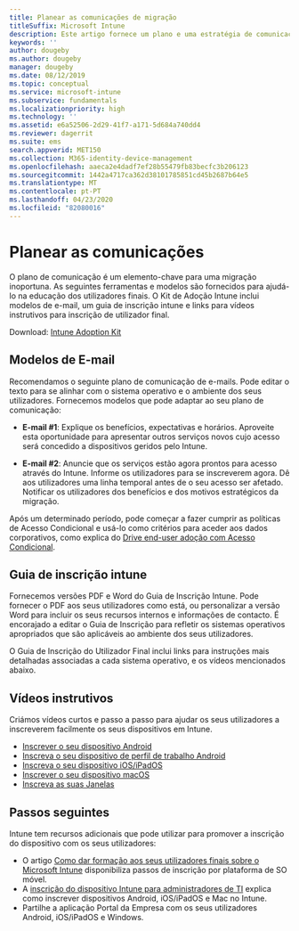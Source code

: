 ```yaml
---
title: Planear as comunicações de migração
titleSuffix: Microsoft Intune
description: Este artigo fornece um plano e uma estratégia de comunicação de migração quando estiver a migrar para o Microsoft Intune.
keywords: ''
author: dougeby
ms.author: dougeby
manager: dougeby
ms.date: 08/12/2019
ms.topic: conceptual
ms.service: microsoft-intune
ms.subservice: fundamentals
ms.localizationpriority: high
ms.technology: ''
ms.assetid: e6a52506-2d29-41f7-a171-5d684a740dd4
ms.reviewer: dagerrit
ms.suite: ems
search.appverid: MET150
ms.collection: M365-identity-device-management
ms.openlocfilehash: aaeca2e4dadf7ef28b55479fb83becfc3b206123
ms.sourcegitcommit: 1442a4717ca362d38101785851cd45b2687b64e5
ms.translationtype: MT
ms.contentlocale: pt-PT
ms.lasthandoff: 04/23/2020
ms.locfileid: "82080016"
---
```

# <a name="plan-communications"></a>Planear as comunicações

O plano de comunicação é um elemento-chave para uma migração inoportuna. As seguintes ferramentas e modelos são fornecidos para ajudá-lo na educação dos utilizadores finais. O Kit de Adoção Intune inclui modelos de e-mail, um guia de inscrição intune e links para vídeos instrutivos para inscrição de utilizador final.  

Download: [Intune Adoption Kit](https://aka.ms/IntuneAdoptionKit)

## <a name="email-templates"></a>Modelos de E-mail

Recomendamos o seguinte plano de comunicação de e-mails. Pode editar o texto para se alinhar com o sistema operativo e o ambiente dos seus utilizadores. Fornecemos modelos que pode adaptar ao seu plano de comunicação:

- **E-mail #1**: Explique os benefícios, expectativas e horários. Aproveite esta oportunidade para apresentar outros serviços novos cujo acesso será concedido a dispositivos geridos pelo Intune.

- **E-mail #2**: Anuncie que os serviços estão agora prontos para acesso através do Intune. Informe os utilizadores para se inscreverem agora. Dê aos utilizadores uma linha temporal antes de o seu acesso ser afetado. Notificar os utilizadores dos benefícios e dos motivos estratégicos da migração.

Após um determinado período, pode começar a fazer cumprir as políticas de Acesso Condicional e usá-lo como critérios para aceder aos dados corporativos, como explica do [Drive end-user adoção com Acesso Condicional](migration-guide-drive-adoption.md).

## <a name="intune-enrollment-guide"></a>Guia de inscrição intune

Fornecemos versões PDF e Word do Guia de Inscrição Intune. Pode fornecer o PDF aos seus utilizadores como está, ou personalizar a versão Word para incluir os seus recursos internos e informações de contacto. É encorajado a editar o Guia de Inscrição para refletir os sistemas operativos apropriados que são aplicáveis ao ambiente dos seus utilizadores.

O Guia de Inscrição do Utilizador Final inclui links para instruções mais detalhadas associadas a cada sistema operativo, e os vídeos mencionados abaixo.

## <a name="instructional-videos"></a>Vídeos instrutivos

Criámos vídeos curtos e passo a passo para ajudar os seus utilizadores a inscreverem facilmente os seus dispositivos em Intune.

- [Inscrever o seu dispositivo Android](https://www.youtube.com/watch?v=k0Q_sGLSx6o&t=1s)
- [Inscreva o seu dispositivo de perfil de trabalho Android](https://www.youtube.com/watch?v=9Dl8HsGk4tI&t=3s)
- [Inscreva o seu dispositivo iOS/iPadOS](https://www.youtube.com/watch?v=mJyv6YcHi7c)
- [Inscrever o seu dispositivo macOS](https://www.youtube.com/watch?v=Pa2pfhwq_yk)
- [Inscreva as suas Janelas](https://www.youtube.com/watch?v=TKQxEckBHiE)

## <a name="next-steps"></a>Passos seguintes

Intune tem recursos adicionais que pode utilizar para promover a inscrição do dispositivo com os seus utilizadores:

- O artigo [Como dar formação aos seus utilizadores finais sobre o Microsoft Intune](end-user-educate.md) disponibiliza passos de inscrição por plataforma de SO móvel.
- A [inscrição do dispositivo Intune para administradores de TI](../enrollment/device-enrollment.md) explica como inscrever dispositivos Android, iOS/iPadOS e Mac no Intune.
- Partilhe a aplicação Portal da Empresa com os seus utilizadores Android, iOS/iPadOS e Windows.
